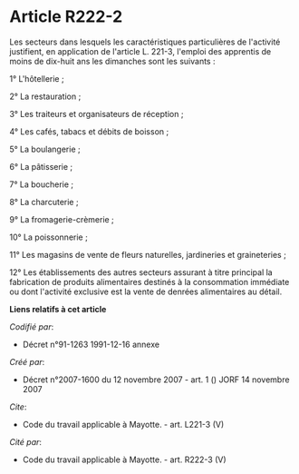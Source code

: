 # Article R222-2

Les secteurs dans lesquels les caractéristiques particulières de l'activité justifient, en application de l'article L. 221-3,
l'emploi des apprentis de moins de dix-huit ans les dimanches sont les suivants : 

1° L'hôtellerie ; 

2° La restauration ; 

3° Les traiteurs et organisateurs de réception ; 

4° Les cafés, tabacs et débits de boisson ; 

5° La boulangerie ; 

6° La pâtisserie ; 

7° La boucherie ; 

8° La charcuterie ; 

9° La fromagerie-crèmerie ; 

10° La poissonnerie ; 

11° Les magasins de vente de fleurs naturelles, jardineries et graineteries ; 

12° Les établissements des autres secteurs assurant à titre principal la fabrication de produits alimentaires destinés à la
consommation immédiate ou dont l'activité exclusive est la vente de denrées alimentaires au détail.

**Liens relatifs à cet article**

_Codifié par_:

  - Décret n°91-1263 1991-12-16 annexe

_Créé par_:

  - Décret n°2007-1600 du 12 novembre 2007 - art. 1 () JORF 14 novembre 2007

_Cite_:

  - Code du travail applicable à Mayotte. - art. L221-3 (V)

_Cité par_:

  - Code du travail applicable à Mayotte. - art. R222-3 (V)
